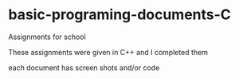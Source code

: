 # basic-programing-documents-C
Assignments for school

These assignments were given in C++ and I completed them

each document has screen shots and/or code
